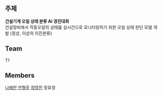 ## 주제
**건설기계 오일 상태 분류 AI 경진대회** <br>
건설장비에서 작동오일의 상태를 실시간으로 모니터링하기 위한 오일 상태 판단 모델 개발 (정상, 이상의 이진분류)

## Team
T1

## Members
[나해란](https://github.com/Nahaeran)
[안형주](https://github.com/HyungjooAhn1)
[장영진](https://github.com/yjjangg)
장효정


